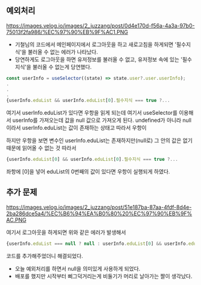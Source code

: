 ## 예외처리

https://images.velog.io/images/2_juzzang/post/0d4e170d-f56a-4a3a-97b0-75013f2fa986/%EC%97%90%EB%9F%AC1.PNG

+ 기철님의 코드에서 메인페이지에서 로그아웃을 하고 새로고침을 하게되면 '필수지식'을 불러올 수 없는 에러가 나타났다.
+ 당연하게도 로그아웃을 하면 유저정보를 불러올 수 없고, 유저정보 속에 있는 '필수지식'을 불러올 수 없는게 당연했다.
```jsx
const userInfo = useSelector((state) => state.user?.user.userInfo);
.
.
.
{userInfo.eduList && userInfo.eduList[0].필수지식 === true ?...
```
여기서 userInfo.eduList가 있다면 우항을 읽게 되는데 여기서 useSelector를 이용해서 userInfo를 가져오는데 값을 null 값으로 가져오게 된다.
undefined가 아니라 null이라서 userInfo.eduList는 값이 존재하는 상태고 따라서 우항이 

하지만 우항을 보면 변수인 userInfo.eduList는 존재하지만(null로) 그 안의 값은 없기 때문에 읽어올 수 없는 것
따라서

```jsx
{userInfo.eduList[0] && userInfo.eduList[0].필수지식 === true ?...
```
좌항에 [0]을 넣어 eduList의 0번째의 값이 있다면 우항이 실행되게 하였다.

## 추가 문제

https://images.velog.io/images/2_juzzang/post/51e187ba-87aa-4fdf-8d4e-2ba286dce5a4/%EC%B6%94%EA%B0%80%20%EC%97%90%EB%9F%AC.PNG


여기서 로그아웃을 하게되면 위와 같은 에러가 발생해서
```jsx
{userInfo.eduList === null ? null : userInfo.eduList[0] && userInfo.eduList[0].필수지식 === true ?...
```
코드를 추가해주었더니 해결되었다. 

+ 오늘 예외처리를 하면서 null을 의미있게 사용하게 되었다.
+ 배포를 했지만 시작부터 삐그덕거리는게 비둘기가 머리로 날아가는 짤이 생각났다.